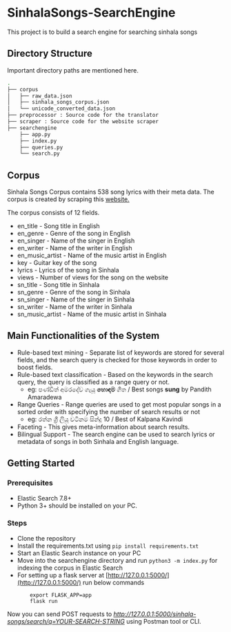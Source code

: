 # SinhalaSongs-SearchEngine
This project is to build a search engine for searching sinhala songs

## Directory Structure
Important directory paths are mentioned here.
```bash
.
├── corpus
│   ├── raw_data.json
│   ├── sinhala_songs_corpus.json
│   └── unicode_converted_data.json
├── preprocessor : Source code for the translator
├── scraper : Source code for the website scraper
├── searchengine
    ├── app.py
    ├── index.py
    ├── queries.py
    └── search.py
```

## Corpus
Sinhala Songs Corpus contains 538 song lyrics with their meta data. The corpus is created by scraping this [website.](https://sinhalasongbook.com/)

The corpus consists of 12 fields.
- en_title        - Song title in English
- en_genre        - Genre of the song in English
- en_singer       - Name of the singer in English
- en_writer       - Name of the writer in English
- en_music_artist - Name of the music artist in English
- key             - Guitar key of the song
- lyrics          - Lyrics of the song in Sinhala
- views           - Number of views for the song on the website
- sn_title        - Song title in Sinhala
- sn_genre        - Genre of the song in Sinhala 
- sn_singer       - Name of the singer in Sinhala
- sn_writer       - Name of the writer in Sinhala
- sn_music_artist - Name of the music artist in Sinhala

## Main Functionalities of the System
- Rule-based text mining - Separate list of keywords are stored for several fields, and the search query is checked for those keywords in order to boost fields.
- Rule-based text classification - Based on the keywords in the search query, the query is classified as a range query or not.
  - eg: පණ්ඩිත් අමරදේව ගැයූ **හොඳම** ගීත / Best songs **sung** by Pandith Amaradewa
- Range Queries - Range queries are used to get most popular songs in a sorted order with specifying the number of search results or not
  - eg: රත්න ශ්‍රී ලියූ වටිනම සින්දු 10 / Best of Kalpana Kavindi
- Faceting - This gives meta-information about search results.
- Bilingual Support - The search engine can be used to search lyrics or metadata of songs in both Sinhala and English language.

## Getting Started
### Prerequisites
- Elastic Search 7.8+
- Python 3+ should be installed on your PC.

### Steps
- Clone the repository
- Install the requirements.txt using `pip install requirements.txt`
- Start an Elastic Search instance on your PC
- Move into the searchengine directory and run `python3 -m index.py` for indexing the corpus in Elastic Search
- For setting up a flask server at [http://127.0.0.1:5000/](http://127.0.0.1:5000/) run below commands 
    ```
        export FLASK_APP=app
        flask run
    ```
Now you can send POST requests to *http://127.0.0.1:5000/sinhala-songs/search/q=YOUR-SEARCH-STRING* using Postman tool or CLI.
